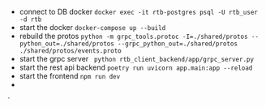 * connect to DB docker `docker exec -it rtb-postgres psql -U rtb_user -d rtb`
* start the docker `docker-compose up --build`
* rebuild the protos `python -m grpc_tools.protoc -I=./shared/protos --python_out=./shared/protos --grpc_python_out=./shared/protos ./shared/protos/events.proto`
* start the grpc server ` python rtb_client_backend/app/grpc_server.py`
* start the rest api backend `poetry run uvicorn app.main:app --reload`
* start the frontend `npm run dev`
* 
`



